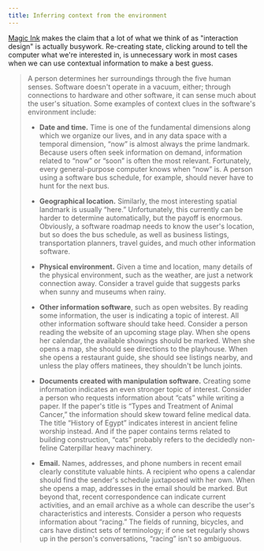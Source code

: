 ```yaml
---
title: Inferring context from the environment
---
```


[Magic Ink](http://worrydream.com/MagicInk) makes the claim that a lot of what
we think of as "interaction design" is actually busywork. Re-creating state,
clicking around to tell the computer what we're interested in, is unnecessary
work in most cases when we can use contextual information to make a best guess.

> A person determines her surroundings through the five human senses. Software
> doesn't operate in a vacuum, either; through connections to hardware and other
> software, it can sense much about the user's situation. Some examples of
> context clues in the software's environment include:
>
> - **Date and time.** Time is one of the fundamental dimensions along which we
>   organize our lives, and in any data space with a temporal dimension, “now” is
>   almost always the prime landmark. Because users often seek information on
>   demand, information related to “now” or “soon” is often the most relevant.
>   Fortunately, every general-purpose computer knows when “now” is. A person
>   using a software bus schedule, for example, should never have to hunt for the
>   next bus.
>
> - **Geographical location.** Similarly, the most interesting spatial landmark is
>   usually “here.” Unfortunately, this currently can be harder to determine
>   automatically, but the payoff is enormous. Obviously, a software roadmap needs
>   to know the user's location, but so does the bus schedule, as well as business
>   listings, transportation planners, travel guides, and much other information
>   software.
>
> - **Physical environment.** Given a time and location, many details of the
>   physical environment, such as the weather, are just a network connection away.
>   Consider a travel guide that suggests parks when sunny and museums when rainy.
>
> - **Other information software**, such as open websites. By reading some
>   information, the user is indicating a topic of interest. All other information
>   software should take heed. Consider a person reading the website of an
>   upcoming stage play. When she opens her calendar, the available showings
>   should be marked. When she opens a map, she should see directions to the
>   playhouse. When she opens a restaurant guide, she should see listings nearby,
>   and unless the play offers matinees, they shouldn't be lunch joints.
>
> - **Documents created with manipulation software.** Creating some information
>   indicates an even stronger topic of interest. Consider a person who requests
>   information about “cats” while writing a paper. If the paper's title is
>   “Types and Treatment of Animal Cancer,” the information should skew toward
>   feline medical data. The title “History of Egypt” indicates interest in
>   ancient feline worship instead. And if the paper contains terms related to
>   building construction, “cats” probably refers to the decidedly non-feline
>   Caterpillar heavy machinery.
>
> - **Email.** Names, addresses, and phone numbers in recent email clearly
>   constitute valuable hints. A recipient who opens a calendar should find the
>   sender's schedule juxtaposed with her own. When she opens a map, addresses
>   in the email should be marked. But beyond that, recent correspondence can
>   indicate current activities, and an email archive as a whole can describe
>   the user's characteristics and interests. Consider a person who requests
>   information about “racing.” The fields of running, bicycles, and cars have
>   distinct sets of terminology; if one set regularly shows up in the person's
>   conversations, “racing” isn't so ambiguous.

[handoff]: https://developer.apple.com/handoff/
[handoff-guide]: https://developer.apple.com/documentation/foundation/task_management/implementing_handoff_in_your_app
[NSUserActivity]: https://developer.apple.com/documentation/foundation/nsuseractivity
[handoff-sample-app]: https://developer.apple.com/documentation/foundation/task_management/continuing_user_activities_with_handoff
[about-handoff]: https://developer.apple.com/library/archive/documentation/UserExperience/Conceptual/Handoff/HandoffFundamentals/HandoffFundamentals.html
